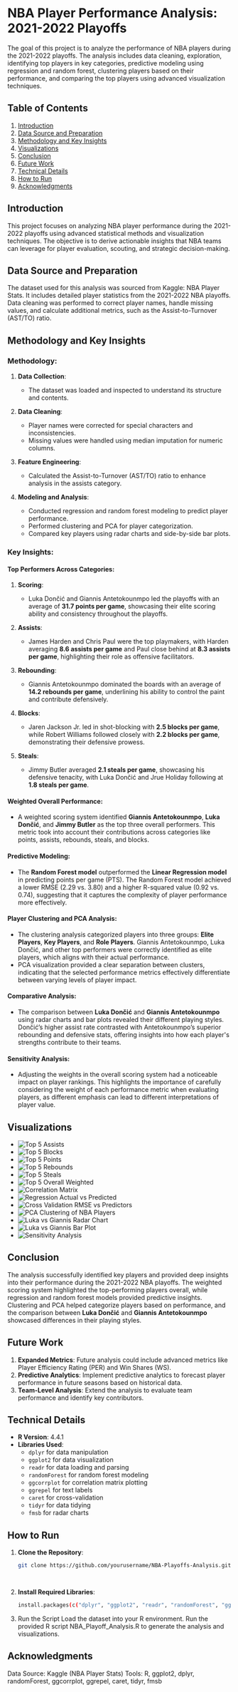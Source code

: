 # NBA Player Performance Analysis: 2021-2022 Playoffs

The goal of this project is to analyze the performance of NBA players during the 2021-2022 playoffs. The analysis includes data cleaning, exploration, identifying top players in key categories, predictive modeling using regression and random forest, clustering players based on their performance, and comparing the top players using advanced visualization techniques.

## Table of Contents

1. [Introduction](#introduction)  
2. [Data Source and Preparation](#data-source-and-preparation)  
3. [Methodology and Key Insights](#methodology-and-key-insights)  
4. [Visualizations](#visualizations)  
5. [Conclusion](#conclusion)  
6. [Future Work](#future-work)  
7. [Technical Details](#technical-details)  
8. [How to Run](#how-to-run)  
9. [Acknowledgments](#acknowledgments)

## Introduction

This project focuses on analyzing NBA player performance during the 2021-2022 playoffs using advanced statistical methods and visualization techniques. The objective is to derive actionable insights that NBA teams can leverage for player evaluation, scouting, and strategic decision-making.

## Data Source and Preparation

The dataset used for this analysis was sourced from Kaggle: NBA Player Stats. It includes detailed player statistics from the 2021-2022 NBA playoffs. Data cleaning was performed to correct player names, handle missing values, and calculate additional metrics, such as the Assist-to-Turnover (AST/TO) ratio.

## Methodology and Key Insights

### **Methodology**:

1. **Data Collection**:
   - The dataset was loaded and inspected to understand its structure and contents.
   
2. **Data Cleaning**:
   - Player names were corrected for special characters and inconsistencies.
   - Missing values were handled using median imputation for numeric columns.
   
3. **Feature Engineering**:
   - Calculated the Assist-to-Turnover (AST/TO) ratio to enhance analysis in the assists category.
   
4. **Modeling and Analysis**:
   - Conducted regression and random forest modeling to predict player performance.
   - Performed clustering and PCA for player categorization.
   - Compared key players using radar charts and side-by-side bar plots.

### **Key Insights**:

#### **Top Performers Across Categories**:

1. **Scoring**:  
   - Luka Dončić and Giannis Antetokounmpo led the playoffs with an average of **31.7 points per game**, showcasing their elite scoring ability and consistency throughout the playoffs.

2. **Assists**:  
   - James Harden and Chris Paul were the top playmakers, with Harden averaging **8.6 assists per game** and Paul close behind at **8.3 assists per game**, highlighting their role as offensive facilitators.

3. **Rebounding**:  
   - Giannis Antetokounmpo dominated the boards with an average of **14.2 rebounds per game**, underlining his ability to control the paint and contribute defensively.

4. **Blocks**:  
   - Jaren Jackson Jr. led in shot-blocking with **2.5 blocks per game**, while Robert Williams followed closely with **2.2 blocks per game**, demonstrating their defensive prowess.

5. **Steals**:  
   - Jimmy Butler averaged **2.1 steals per game**, showcasing his defensive tenacity, with Luka Dončić and Jrue Holiday following at **1.8 steals per game**.

#### **Weighted Overall Performance**:

- A weighted scoring system identified **Giannis Antetokounmpo**, **Luka Dončić**, and **Jimmy Butler** as the top three overall performers. This metric took into account their contributions across categories like points, assists, rebounds, steals, and blocks.

#### **Predictive Modeling**:

- The **Random Forest model** outperformed the **Linear Regression model** in predicting points per game (PTS). The Random Forest model achieved a lower RMSE (2.29 vs. 3.80) and a higher R-squared value (0.92 vs. 0.74), suggesting that it captures the complexity of player performance more effectively.

#### **Player Clustering and PCA Analysis**:

- The clustering analysis categorized players into three groups: **Elite Players**, **Key Players**, and **Role Players**. Giannis Antetokounmpo, Luka Dončić, and other top performers were correctly identified as elite players, which aligns with their actual performance.
- PCA visualization provided a clear separation between clusters, indicating that the selected performance metrics effectively differentiate between varying levels of player impact.

#### **Comparative Analysis**:

- The comparison between **Luka Dončić** and **Giannis Antetokounmpo** using radar charts and bar plots revealed their different playing styles. Dončić’s higher assist rate contrasted with Antetokounmpo’s superior rebounding and defensive stats, offering insights into how each player's strengths contribute to their teams.

#### **Sensitivity Analysis**:

- Adjusting the weights in the overall scoring system had a noticeable impact on player rankings. This highlights the importance of carefully considering the weight of each performance metric when evaluating players, as different emphasis can lead to different interpretations of player value.

## Visualizations

- ![Top 5 Assists](NBA-playoff%20analysis/Top%205%20Ast.png)
- ![Top 5 Blocks](NBA-playoff%20analysis/Top%205%20BLK.png)
- ![Top 5 Points](NBA-playoff%20analysis/Top%205%20Pts.png)
- ![Top 5 Rebounds](NBA-playoff%20analysis/Top%205%20TRB.png)
- ![Top 5 Steals](NBA-playoff%20analysis/Top%205%20STL.png)
- ![Top 5 Overall Weighted](NBA-playoff%20analysis/Top%205%20Overall%20weighted.png)
- ![Correlation Matrix](NBA-playoff%20analysis/correlation.matrix.png)
- ![Regression Actual vs Predicted](NBA-playoff%20analysis/regression_actual_vs_predicted.png)
- ![Cross Validation RMSE vs Predictors](NBA-playoff%20analysis/cross_validation_rmse_vs_predictors.png)
- ![PCA Clustering of NBA Players](NBA-playoff%20analysis/PCA%20Clustering%20of%20NBA%20Players.png)
- ![Luka vs Giannis Radar Chart](NBA-playoff%20analysis/LukaGiannisRadarchart.png)
- ![Luka vs Giannis Bar Plot](NBA-playoff%20analysis/bar_plot_comparisonLukaGiannis.png)
- ![Sensitivity Analysis](NBA-playoff%20analysis/sensitivity%20analysis.png)

## Conclusion

The analysis successfully identified key players and provided deep insights into their performance during the 2021-2022 NBA playoffs. The weighted scoring system highlighted the top-performing players overall, while regression and random forest models provided predictive insights. Clustering and PCA helped categorize players based on performance, and the comparison between **Luka Dončić** and **Giannis Antetokounmpo** showcased differences in their playing styles.

## Future Work

1. **Expanded Metrics**: Future analysis could include advanced metrics like Player Efficiency Rating (PER) and Win Shares (WS).
2. **Predictive Analytics**: Implement predictive analytics to forecast player performance in future seasons based on historical data.
3. **Team-Level Analysis**: Extend the analysis to evaluate team performance and identify key contributors.

## Technical Details

- **R Version**: 4.4.1
- **Libraries Used**: 
  - `dplyr` for data manipulation
  - `ggplot2` for data visualization
  - `readr` for data loading and parsing
  - `randomForest` for random forest modeling
  - `ggcorrplot` for correlation matrix plotting
  - `ggrepel` for text labels
  - `caret` for cross-validation
  - `tidyr` for data tidying
  - `fmsb` for radar charts

## How to Run

1. **Clone the Repository**:
   ```bash
   git clone https://github.com/yourusername/NBA-Playoffs-Analysis.git

 
2. **Install Required Libraries**:
    ```bash
   install.packages(c("dplyr", "ggplot2", "readr", "randomForest", "ggcorrplot", "ggrepel", "caret", "tidyr", "fmsb"))

3. Run the Script
   Load the dataset into your R environment.
   Run the provided R script NBA_Playoff_Analysis.R to generate the analysis and visualizations.

## Acknowledgments
Data Source: Kaggle (NBA Player Stats)
Tools: R, ggplot2, dplyr, randomForest, ggcorrplot, ggrepel, caret, tidyr, fmsb
 
